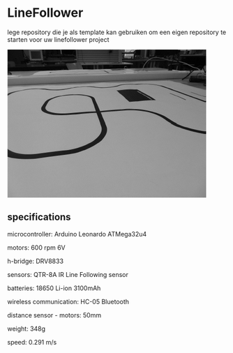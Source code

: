 # LineFollower

lege repository die je als template kan gebruiken om een eigen repository te starten voor uw linefollower project

![A description of my image](images/empty.png)

  
## specifications

microcontroller: Arduino Leonardo ATMega32u4

motors: 600 rpm 6V

h-bridge: DRV8833

sensors: QTR-8A IR Line Following sensor

batteries: 18650 Li-ion 3100mAh

wireless communication: HC-05 Bluetooth

distance sensor - motors: 50mm

weight: 348g

speed: 0.291 m/s

